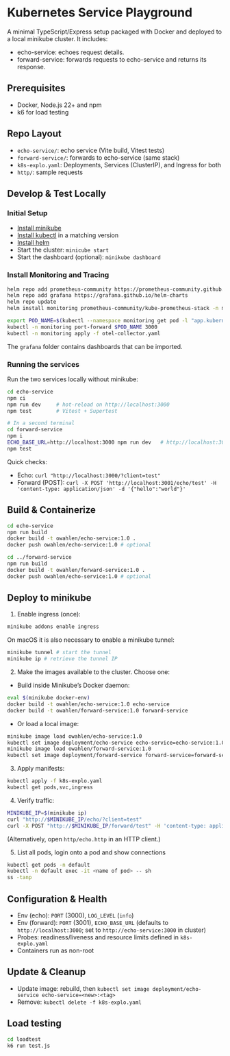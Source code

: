 # Kubernetes Service Playground

A minimal TypeScript/Express setup packaged with Docker and deployed to a local minikube cluster. It includes:
- echo-service: echoes request details.
- forward-service: forwards requests to echo-service and returns its response.

## Prerequisites
- Docker, Node.js 22+ and npm
- k6 for load testing

## Repo Layout
- `echo-service/`: echo service (Vite build, Vitest tests)
- `forward-service/`: forwards to echo-service (same stack)
- `k8s-explo.yaml`: Deployments, Services (ClusterIP), and Ingress for both
- `http/`: sample requests

## Develop & Test Locally
### Initial Setup
* [Install minikube](https://minikube.sigs.k8s.io/docs/start/)
* [Install kubectl](https://kubernetes.io/docs/tasks/tools/) in a matching version
* [Install helm](https://helm.sh/docs/intro/install/)
* Start the cluster: `minicube start`
* Start the dashboard (optional): `minikube dashboard`

### Install Monitoring and Tracing
```bash
helm repo add prometheus-community https://prometheus-community.github.io/helm-charts
helm repo add grafana https://grafana.github.io/helm-charts
helm repo update
helm install monitoring prometheus-community/kube-prometheus-stack -n monitoring --create-namespace

export POD_NAME=$(kubectl --namespace monitoring get pod -l "app.kubernetes.io/name=grafana,app.kubernetes.io/instance=monitoring" -oname)
kubectl -n monitoring port-forward $POD_NAME 3000
kubectl -n monitoring apply -f otel-collector.yaml
```
The `grafana` folder contains dashboards that can be imported.

### Running the services
Run the two services locally without minikube:
```bash
cd echo-service
npm ci
npm run dev     # hot-reload on http://localhost:3000
npm test        # Vitest + Supertest

# In a second terminal
cd forward-service
npm i
ECHO_BASE_URL=http://localhost:3000 npm run dev   # http://localhost:3001
npm test
```
Quick checks:
- Echo: `curl "http://localhost:3000/?client=test"`
- Forward (POST): `curl -X POST 'http://localhost:3001/echo/test' -H 'content-type: application/json' -d '{"hello":"world"}'`

## Build & Containerize
```bash
cd echo-service
npm run build
docker build -t owahlen/echo-service:1.0 .
docker push owahlen/echo-service:1.0 # optional

cd ../forward-service
npm run build
docker build -t owahlen/forward-service:1.0 .
docker push owahlen/echo-service:1.0 # optional
```

## Deploy to minikube
1) Enable ingress (once):
```bash
minikube addons enable ingress
```
On macOS it is also necessary to enable a minikube tunnel:
```bash
minikube tunnel # start the tunnel
minikube ip # retrieve the tunnel IP
```
2) Make the images available to the cluster. Choose one:
- Build inside Minikube’s Docker daemon:
```bash
eval $(minikube docker-env)
docker build -t owahlen/echo-service:1.0 echo-service
docker build -t owahlen/forward-service:1.0 forward-service
```
- Or load a local image:
```bash
minikube image load owahlen/echo-service:1.0
kubectl set image deployment/echo-service echo-service=echo-service:1.0 --record || true
minikube image load owahlen/forward-service:1.0
kubectl set image deployment/forward-service forward-service=forward-service:1.0 --record || true
```
3) Apply manifests:
```bash
kubectl apply -f k8s-explo.yaml
kubectl get pods,svc,ingress
```
4) Verify traffic:
```bash
MINIKUBE_IP=$(minikube ip)
curl "http://$MINIKUBE_IP/echo/?client=test"
curl -X POST "http://$MINIKUBE_IP/forward/test" -H 'content-type: application/json' -d '{"through":"forward"}'
```
(Alternatively, open `http/echo.http` in an HTTP client.)

5) List all pods, login onto a pod and show connections
```bash
kubectl get pods -n default
kubectl -n default exec -it <name of pod> -- sh
ss -tanp
```

## Configuration & Health
- Env (echo): `PORT` (3000), `LOG_LEVEL` (`info`)
- Env (forward): `PORT` (3001), `ECHO_BASE_URL` (defaults to `http://localhost:3000`; set to `http://echo-service:3000` in cluster)
- Probes: readiness/liveness and resource limits defined in `k8s-explo.yaml`
- Containers run as non-root

## Update & Cleanup
- Update image: rebuild, then `kubectl set image deployment/echo-service echo-service=<new>:<tag>`
- Remove: `kubectl delete -f k8s-explo.yaml`

## Load testing
```bash
cd loadtest
k6 run test.js
```
